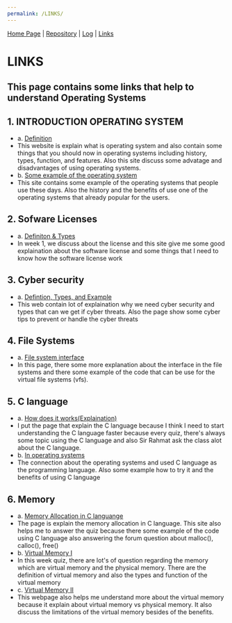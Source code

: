 ```yaml
---
permalink: /LINKS/
---
```


[Home Page](index.md) | [Repository](https://github.com/reynaldi08/os212) | [Log](TXT/mylog.txt) | [Links](https://reynaldi08.github.io/os212/LINKS)

# LINKS
## This page contains some links that help to understand Operating Systems

## 1. INTRODUCTION OPERATING SYSTEM
  * a. [Definition](https://www.guru99.com/operating-system-tutorial.html)
  * This website is explain what is operating system and also contain some things that you should now in operating systems including history, types, function, and features. Also this site discuss some advatage and disadvantages of using operating systems.
  * b. [Some example of the operating system](https://edu.gcfglobal.org/en/computerbasics/understanding-operating-systems/1/)
  * This site contains some example of the operating systems that people use these days. Also the history and the benefits of use one of the operating systems that already popular for the users.
## 2. Sofware Licenses
  * a. [Definiton & Types](https://snyk.io/learn/what-is-a-software-license/)
  * In week 1, we discuss about the license and this site give me some good explaination about the software license and some things that I need to know how the software license work 
## 3. Cyber security
  * a. [Defintion, Types, and Example](https://www.kaspersky.com/resource-center/definitions/what-is-cyber-security)
  * This web contain lot of explaination why we need cyber security and types that can we get if cyber threats. Also the page show some cyber tips to prevent or handle the cyber threats
## 4. File Systems
  * a. [File system interface](https://www.netbsd.org/docs/internals/en/chap-file-system.html)
  * In this page, there some more explanation about the interface in the file systems and there some example of the code that can be use for the virtual file systems (vfs).
## 5. C language
  * a. [How does it works(Explaination)](https://www.programiz.com/c-programming)
  * I put the page that explain the C language because I think I need to start understanding the C language faster because every quiz, there's always some topic using the C language and also Sir Rahmat ask the class alot about the C language.
  * b. [In operating systems](https://www.guru99.com/c-programming-language.html#:~:text='C'%20language%20is%20widely%20used,using%20'C'%20programming%20language.)
  * The connection about the operating systems and used C language as the programming language. Also some example how to try it and the benefits of using C language
## 6. Memory
  * a. [Memory Allocation in C languange](https://www.geeksforgeeks.org/dynamic-memory-allocation-in-c-using-malloc-calloc-free-and-realloc/)
  * The page is explain the memory allocation in C language. This site also helps me to answer the quiz because there some example of the code using C language also answering the forum question about malloc(), calloc(), free()
  * b. [Virtual Memory I](http://www.mampirlah.com/teknik-informatika/pengertian-tujuan-dan-fungsi-virtual-memory.html)
  * In this week quiz, there are lot's of question regarding the memory which are virtual memory and the physical memory. There are the definition of virtual memory and also the types and function of the virtual memory
  * c. [Virtual Memory II](https://searchstorage.techtarget.com/definition/virtual-memory)
  * This webpage also helps me understand more about the virtual memory because it explain about virtual memory vs physical memory. It also discuss the limitations of the virtual memory besides of the benefits.
